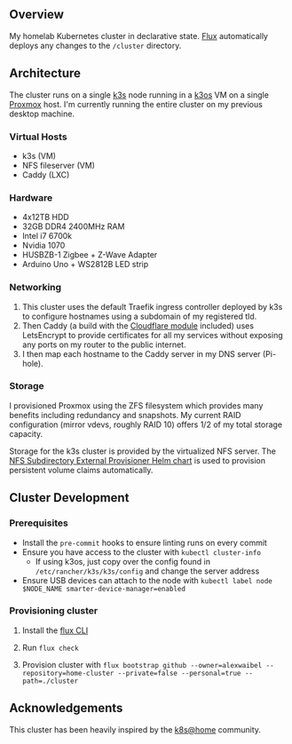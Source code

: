 ## Overview
My homelab Kubernetes cluster in declarative state. [Flux](https://github.com/fluxcd/flux2) automatically deploys any changes to the `/cluster` directory.

## Architecture
The cluster runs on a single [k3s](https://github.com/k3s-io/k3s) node running in a [k3os](https://github.com/rancher/k3os) VM on a single [Proxmox](https://pve.proxmox.com/) host. I'm currently running the entire cluster on my previous desktop machine.

### Virtual Hosts
- k3s (VM)
- NFS fileserver (VM)
- Caddy (LXC)

### Hardware
- 4x12TB HDD
- 32GB DDR4 2400MHz RAM
- Intel i7 6700k
- Nvidia 1070
- HUSBZB-1 Zigbee + Z-Wave Adapter
- Arduino Uno + WS2812B LED strip

### Networking
1. This cluster uses the default Traefik ingress controller deployed by k3s to configure hostnames using a subdomain of my registered tld.
1. Then Caddy (a build with the [Cloudflare module](https://github.com/caddy-dns/cloudflare) included) uses LetsEncrypt to provide certificates for all my services without exposing any ports on my router to the public internet.
1. I then map each hostname to the Caddy server in my DNS server (Pi-hole).

### Storage
I provisioned Proxmox using the ZFS filesystem which provides many benefits including redundancy and snapshots. My current RAID configuration (mirror vdevs, roughly RAID 10) offers 1/2 of my total storage capacity.

Storage for the k3s cluster is provided by the virtualized NFS server. The [NFS Subdirectory External Provisioner Helm chart](https://kubernetes-sigs.github.io/nfs-subdir-external-provisioner/) is used to provision persistent volume claims automatically.

## Cluster Development

### Prerequisites

- Install the `pre-commit` hooks to ensure linting runs on every commit
- Ensure you have access to the cluster with `kubectl cluster-info`
    - If using k3os, just copy over the config found in `/etc/rancher/k3s/k3s/config` and change the server address
- Ensure USB devices can attach to the node with `kubectl label node $NODE_NAME smarter-device-manager=enabled`

### Provisioning cluster

1. Install the [flux CLI](https://github.com/fluxcd/flux2/)

1. Run `flux check`

1. Provision cluster with `flux bootstrap github --owner=alexwaibel --repository=home-cluster --private=false --personal=true --path=./cluster`

## Acknowledgements
This cluster has been heavily inspired by the [k8s@home](https://github.com/k8s-at-home) community.
